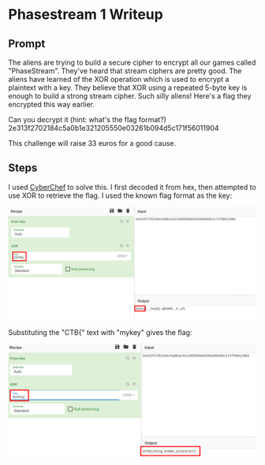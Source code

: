 # Phasestream 1 Writeup

## Prompt

The aliens are trying to build a secure cipher to encrypt all our games called "PhaseStream". They've heard that stream ciphers are pretty good. The aliens have learned of the XOR operation which is used to encrypt a plaintext with a key. They believe that XOR using a repeated 5-byte key is enough to build a strong stream cipher. Such silly aliens! Here's a flag they encrypted this way earlier. 

Can you decrypt it (hint: what's the flag format?) 2e313f2702184c5a0b1e321205550e03261b094d5c171f56011904

This challenge will raise 33 euros for a good cause.

## Steps

I used [CyberChef](https://gchq.github.io/CyberChef/) to solve this.  I first decoded it from hex, then attempted to use XOR to retrieve the flag.  I used the known flag format as the key:

![hex/xor decode](screenshots/1_from_hex_xor.png)

Substituting the "CTB{" text with "mykey" gives the flag:

![flag](screenshots/2_flag.png)